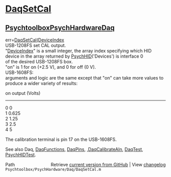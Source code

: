 # [DaqSetCal](DaqSetCal)
## [Psychtoolbox](Psychtoolbox)[PsychHardware](PsychHardware)[Daq](Daq)

err=[DaqSetCal](DaqSetCal)[(DeviceIndex]((DeviceIndex),on)  
USB-1208FS set CAL output.  
"[DeviceIndex](DeviceIndex)" is a small integer, the array index specifying which HID  
      device in the array returned by [PsychHID](PsychHID)('Devices') is interface 0  
      of the desired USB-1208FS box.  
"on" is 1 for on (+2.5 V), and 0 for off (0 V).  
USB-1608FS:  
arguments and logic are the same except that "on" can take more values to  
produce a wider variety of results:  
  
on                    output (Volts)  
---                   ------  
 0                       0   
 1                     0.625  
 2                      1.25  
 3                      2.5  
 4                        5  
  
The calibration terminal is pin 17 on the USB-1608FS.  
  
See also Daq, [DaqFunctions](DaqFunctions), [DaqPins](DaqPins), ,[DaqCalibrateAIn](DaqCalibrateAIn), [DaqTest](DaqTest), [PsychHIDTest](PsychHIDTest).  




<div class="code_header" style="text-align:right;">
  <span style="float:left;">Path&nbsp;&nbsp;</span> <span class="counter">Retrieve <a href=
  "https://raw.github.com/Psychtoolbox-3/Psychtoolbox-3/beta/Psychtoolbox/PsychHardware/Daq/DaqSetCal.m">current version from GitHub</a> | View <a href=
  "https://github.com/Psychtoolbox-3/Psychtoolbox-3/commits/beta/Psychtoolbox/PsychHardware/Daq/DaqSetCal.m">changelog</a></span>
</div>
<div class="code">
  <code>Psychtoolbox/PsychHardware/Daq/DaqSetCal.m</code>
</div>

